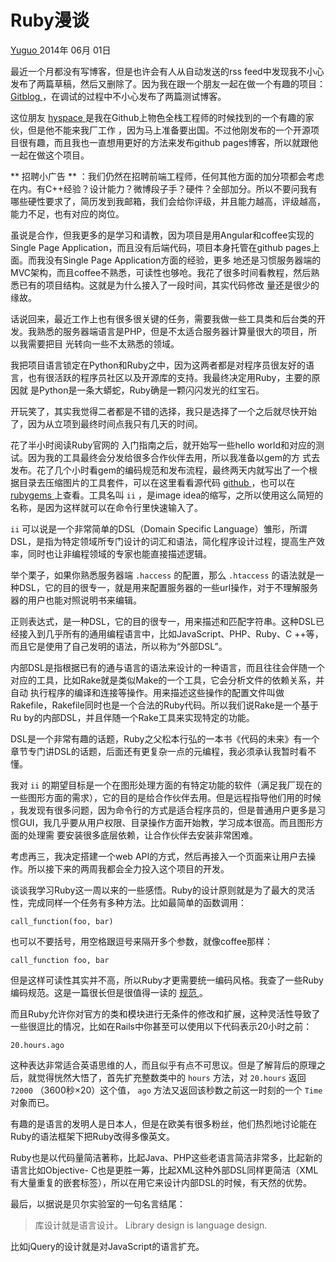 #  Ruby漫谈

[ Yuguo ](http://yuguo.us) 2014年 06月 01日

最近一个月都没有写博客，但是也许会有人从自动发送的rss feed中发现我不小心发布了两篇草稿，然后又删除了。因为我在跟一个朋友一起在做一个有趣的项目： [
Gitblog ](https://github.com/gitblog-io/gitblog-io.github.io)
，在调试的过程中不小心发布了两篇测试博客。

这位朋友 [ hyspace ](http://hyspace.io/) 是我在Github上物色全栈工程师的时候找到的一个有趣的家伙，但是他不能来我厂工作
，因为马上准备要出国。不过他刚发布的一个开源项目很有趣，而且我也一直想用更好的方法来发布github pages博客，所以就跟他一起在做这个项目。

** 招聘小广告 ** ：我们仍然在招聘前端工程师，任何其他方面的加分项都会考虑在内。有C++经验？设计能力？微博段子手？硬件？全部加分。所以不要问我有哪些硬性要求了，简历发到我邮箱，我们会给你评级，并且能力越高，评级越高，能力不足，也有对应的岗位。 

虽说是合作，但我更多的是学习和请教，因为项目是用Angular和coffee实现的Single Page
Application，而且没有后端代码，项目本身托管在github pages上面。而我没有Single Page Application方面的经验，更多
地还是习惯服务器端的MVC架构，而且coffee不熟悉，可读性也够呛。我花了很多时间看教程，然后熟悉已有的项目结构。这就是为什么接入了一段时间，其实代码修改
量还是很少的缘故。

话说回来，最近工作上也有很多很关键的任务，需要我做一些工具类和后台类的开发。我熟悉的服务器端语言是PHP，但是不太适合服务器计算量很大的项目，所以我需要把目
光转向一些不太熟悉的领域。

我把项目语言锁定在Python和Ruby之中，因为这两者都是对程序员很友好的语言，也有很活跃的程序员社区以及开源库的支持。我最终决定用Ruby，主要的原因就
是Python是一条大蟒蛇，Ruby确是一颗闪闪发光的红宝石。

开玩笑了，其实我觉得二者都是不错的选择，我只是选择了一个之后就尽快开始了，因为从立项到最终时间点我只有几天的时间。

花了半小时阅读Ruby官网的 入门指南之后，就开始写一些hello world和对应的测试。因为我的工具最终会分发给很多合作伙伴去用，所以我准备以gem的方
式去发布。花了几个小时看gem的编码规范和发布流程，最终两天内就写出了一个根据目录去压缩图片的工具套件，可以在这里看看源代码 [ github
](https://github.com/yuguo/ii) ，也可以在 [ rubygems
](https://rubygems.org/gems/ii) 上查看。工具名叫 ` ii ` ，是image
idea的缩写，之所以使用这么简短的名称，是因为这样就可以在命令行里快速输入了。

` ii ` 可以说是一个非常简单的DSL（Domain Specific
Language）雏形，所谓DSL，是指为特定领域所专门设计的词汇和语法，简化程序设计过程，提高生产效率，同时也让非编程领域的专家也能直接描述逻辑。

举个栗子，如果你熟悉服务器端 ` .haccess ` 的配置，那么 ` .htaccess `
的语法就是一种DSL，它的目的很专一，就是用来配置服务器的一些url操作，对于不理解服务器的用户也能对照说明书来编辑。

正则表达式，是一种DSL，它的目的很专一，用来描述和匹配字符串。这种DSL已经接入到几乎所有的通用编程语言中，比如JavaScript、PHP、Ruby、C
++等，而且它是使用了自己发明的语法，所以称为“外部DSL”。

内部DSL是指根据已有的通与语言的语法来设计的一种语言，而且往往会伴随一个对应的工具，比如Rake就是类似Make的一个工具，它会分析文件的依赖关系，并自动
执行程序的编译和连接等操作。用来描述这些操作的配置文件叫做Rakefile，Rakefile同时也是一个合法的Ruby代码。所以我们说Rake是一个基于Ru
by的内部DSL，并且伴随一个Rake工具来实现特定的功能。

DSL是一个非常有趣的话题，Ruby之父松本行弘的一本书《代码的未来》有一个章节专门讲DSL的话题，后面还有更复杂一点的元编程，我必须承认我暂时看不懂。

我对 ` ii ` 的期望目标是一个在图形处理方面的有特定功能的软件（满足我厂现在的一些图形方面的需求），它的目的是给合作伙伴去用。但是远程指导他们用的时候
，我发现有很多问题，因为命令行的方式是适合程序员的，但是普通用户更多是习惯GUI，我几乎要从用户权限、目录操作方面开始教，学习成本很高。而且图形方面的处理需
要安装很多底层依赖，让合作伙伴去安装非常困难。

考虑再三，我决定搭建一个web API的方式，然后再接入一个页面来让用户去操作。所以接下来的两周我都会全力投入这个项目的开发。

谈谈我学习Ruby这一周以来的一些感悟。Ruby的设计原则就是为了最大的灵活性，完成同样一个任务有多种方法。比如最简单的函数调用：

    
    
    call_function(foo, bar)
    

也可以不要括号，用空格跟逗号来隔开多个参数，就像coffee那样：

    
    
    call_function foo, bar
    

但是这样可读性其实并不高，所以Ruby才更需要统一编码风格。我查了一些Ruby编码规范。这是一篇很长但是很值得一读的 [ 规范
](https://github.com/JuanitoFatas/ruby-style-guide) 。

而且Ruby允许你对官方的类和模块进行无条件的修改和扩展，这种灵活性导致了一些很逗比的情况，比如在Rails中你甚至可以使用以下代码表示20小时之前：

    
    
    20.hours.ago
    

这种表达非常适合英语思维的人，而且似乎有点不可思议。但是了解背后的原理之后，就觉得恍然大悟了，首先扩充整数类中的 ` hours ` 方法，对 `
20.hours ` 返回 ` 72000 ` （3600秒×20）这个值， ` ago ` 方法又返回该秒数之前这一时刻的一个 ` Time `
对象而已。

有趣的是语言的发明人是日本人，但是在欧美有很多粉丝，他们热烈地讨论能在Ruby的语法框架下把Ruby改得多像英文。

Ruby也是以代码量简洁著称，比起Java、PHP这些老语言简洁非常多，比起新的语言比如Objective-
C也是更胜一筹，比起XML这种外部DSL同样更简洁（XML有大量重复的嵌套标签），所以在用它来设计内部DSL的时候，有天然的优势。

最后，以据说是贝尔实验室的一句名言结尾：

> 库设计就是语言设计。 Library design is language design.

比如jQuery的设计就是对JavaScript的语言扩充。

